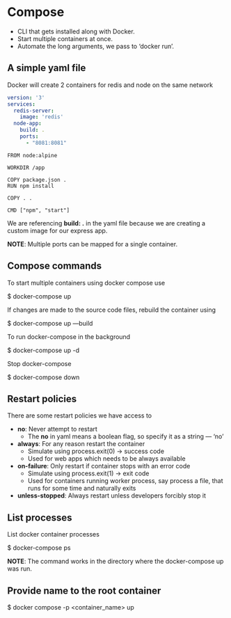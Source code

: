 # Compose

- CLI that gets installed along with Docker.
- Start multiple containers at once.
- Automate the long arguments, we pass to ‘docker run’.

## A simple yaml file

Docker will create 2 containers for redis and node on the same network

```yaml
version: '3'
services:
  redis-server:
    image: 'redis'
  node-app:
    build: .
    ports:
      - "8081:8081"
```

```docker
FROM node:alpine

WORKDIR /app

COPY package.json .
RUN npm install

COPY . .

CMD ["npm", "start"]
```

We are referencing **build: .** in the yaml file because we are creating a custom image for our express app.

**NOTE**: Multiple ports can be mapped for a single container.

## Compose commands

To start multiple containers using docker compose use

$ docker-compose up

If changes are made to the source code files, rebuild the container using 

$ docker-compose up —build

To run docker-compose in the background

$ docker-compose up -d

Stop docker-compose

$ docker-compose down

## Restart policies

There are some restart policies we have access to

- **no**: Never attempt to restart
    - The **no** in yaml means a boolean flag, so specify it as a string — ‘no’
- **always**: For any reason restart the container
    - Simulate using process.exit(0) → success code
    - Used for web apps which needs to be always available
- **on-failure**: Only restart if container stops with an error code
    - Simulate using process.exit(1) → exit code
    - Used for containers running worker process, say process a file, that runs for some time and naturally exits
- **unless-stopped**: Always restart unless developers forcibly stop it

## List processes

List docker container processes

$ docker-compose ps

**NOTE**: The command works in the directory where the docker-compose up was run.

## Provide name to the root container

$ docker compose -p <container_name> up